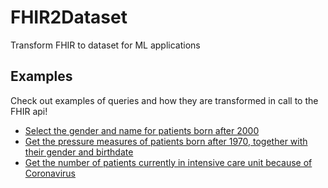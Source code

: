 # FHIR2Dataset

Transform FHIR to dataset for ML applications

## Examples

Check out examples of queries and how they are transformed in call to the FHIR api!

- [Select the gender and name for patients born after 2000](.examples/example1.md)
- [Get the pressure measures of patients born after 1970, together with their gender and birthdate](.examples/example2.md)
- [Get the number of patients currently in intensive care unit because of Coronavirus](.examples/example3.md)
